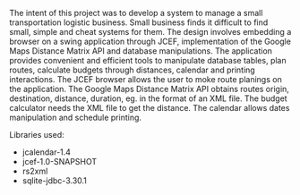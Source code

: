 The intent of this project was to develop a system to manage a small transportation logistic business. Small business finds it difficult to find small, simple and cheat systems for them. The design involves embedding a browser on a swing application through JCEF, implementation of the Google Maps Distance Matrix API and database manipulations. The application provides convenient and efficient tools to manipulate database tables, plan routes, calculate budgets through distances, calendar and printing interactions. The JCEF browser allows the user to moke route planings on the application. The Google Maps Distance Matrix API obtains routes origin, destination, distance, duration, eg. in the format of an XML file. The budget calculator needs the XML file to get the distance. The calendar allows dates manipulation and schedule printing. 

Libraries used:
<ul>
  <li>jcalendar-1.4</li>
  <li>jcef-1.0-SNAPSHOT</li>
  <li>rs2xml</li>
  <li>sqlite-jdbc-3.30.1</li>
</ul>
